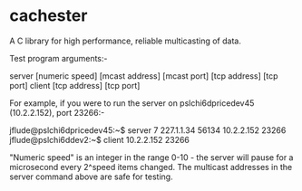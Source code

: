 cachester
=========

A C library for high performance, reliable multicasting of data.

Test program arguments:-

server [numeric speed] [mcast address] [mcast port] [tcp address] [tcp port]
client [tcp address] [tcp port]

For example, if you were to run the server on pslchi6dpricedev45 (10.2.2.152), port 23266:-

jflude@pslchi6dpricedev45:~$ server 7 227.1.1.34 56134 10.2.2.152 23266
jflude@pslchi6ddev2:~$ client 10.2.2.152 23266

"Numeric speed" is an integer in the range 0-10 - the server will pause for a microsecond every 2^speed items changed.
The multicast addresses in the server command above are safe for testing.
